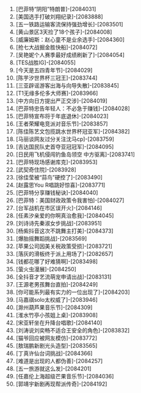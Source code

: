 
1. [巴菲特“阴阳”特朗普]-[2084031]
1. [美国选手打破刘翔纪录]-[2083888]
1. [五一铁路运输客流保持强劲增长]-[2083501]
1. [黄山景区3天捡了18个孩子]-[2084008]
1. [威廉姆斯：赵心童不是业余选手]-[2084360]
1. [抢七大战掘金胜快船]-[2084072]
1. [吴艳妮个人赛季最好成绩刷新了]-[2084054]
1. [TES战胜IG]-[2084055]
1. [今天是五四青年节]-[2084029]
1. [陈芋汐世界杯三冠王]-[2083744]
1. [三亚辟谣游客出海与向导失散]-[2083845]
1. [T1无缘多伦多大师赛]-[2083966]
1. [中方向日方提出严正交涉]-[2084019]
1. [巴菲特忠告年轻人：不必急于赚钱]-[2084028]
1. [巴菲特宣布将于年底退休]-[2084023]
1. [王者荣耀电竞派对音乐节]-[2083857]
1. [陈佳陈艺文包揽跳水世界杯冠亚军]-[2084382]
1. [马丽谈网友过分关注沈马cp]-[2083759]
1. [吉达国民队史首夺亚冠冠军]-[2084095]
1. [日民用飞机侵闯钓鱼岛领空 中方驱离]-[2083741]
1. [巴菲特现场感谢库克]-[2083953]
1. [武契奇住院]-[2083928]
1. [徐佳莹被“蒜鸟”硬控了]-[2083490]
1. [赵露思You R唱跳好惊喜]-[2083771]
1. [巴菲特分享赚钱秘诀]-[2084040]
1. [巴菲特：美国财政政策令我害怕]-[2084027]
1. [台军战机在市区误开火]-[2084146]
1. [任素汐亲爱的你啊真治愈我]-[2084045]
1. [刘诗诗先秦淑女步挑战]-[2083951]
1. [杨紫抖音这次不跳舞主打美]-[2084373]
1. [爆胎摇舞蹈挑战]-[2083569]
1. [苹果公司因美关税政策受损]-[2083721]
1. [落灰的滑板终于派上用场了]-[2082657]
1. [钱都花哪了好难猜啊]-[2083498]
1. [萤火虫漫展]-[2084250]
1. [全抖音才艺流萌宠申请出战]-[2083131]
1. [王源老男孩舞台直拍]-[2084249]
1. [你可能系列最有实力的一位出现了]-[2084203]
1. [马嘉祺solo太权威了]-[2083946]
1. [滁州葫芦果音乐节]-[2084309]
1. [淮水竹亭小孩姐上桌]-[2083908]
1. [宋亚轩坐在升降台唱歌]-[2084140]
1. [刘涛说刘奕畅不适合王安全的角色]-[2083832]
1. [猫爷回应被网友模仿]-[2083772]
1. [敖瑞鹏新剧光头造型]-[2083565]
1. [丁真许仙台词挑战]-[2084366]
1. [难道是出现的人都伪善]-[2084257]
1. [五一旅游就这么发]-[2084201]
1. [任嘉伦上海超级芒果音乐节]-[2084036]
1. [郭靖宇新剧再现帮派传奇]-[2084192]